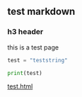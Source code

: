 ## test markdown

### h3 header

this is a test page 

``` python
test = "teststring"

print(test)
```

[test.html](./test.html)